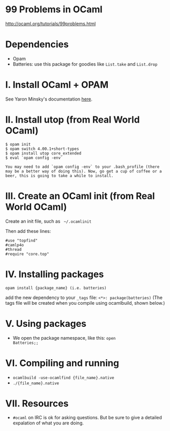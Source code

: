 # 99 Problems in OCaml
http://ocaml.org/tutorials/99problems.html

# Dependencies
* Opam
* Batteries: use this package for goodies like <code>List.take</code> and <code>List.drop</code>

# I. Install OCaml + OPAM
See Yaron Minsky's documentation 
[here](https://bitbucket.org/yminsky/core-hello-world/src/dbca0beb206aa595c748664ab19ed547fee7f20e/PREREQUISITES.md?at=default).

# II. Install utop (from Real World OCaml)
	$ opam init
	$ opam switch 4.00.1+short-types
	$ opam install utop core_extended 
	$ eval `opam config -env`

	You may need to add `opam config -env` to your .bash_profile (there may be a better way of doing this). Now, go get a cup of coffee or a beer, this is going to take a while to install.

# III. Create an OCaml init (from Real World OCaml)
Create an init file, such as <code> ~/.ocamlinit</code>

Then add these lines:
	
	#use "topfind"
	#camlp4o
	#thread
	#require "core.top"

# IV. Installing packages

<code>opam install {package_name} (i.e. batteries)</code>

add the new dependency to your <code>_tags</code> file:
		<code><*>: package(batteries)</code>
(The tags file will be created when you compile using ocamlbuild, shown below.)

# V. Using packages
* We open the package namespace, like this: <code>open Batteries;;</code>

# VI. Compiling and running
* <code>ocamlbuild -use-ocamlfind {file_name}.native</code>
* <code>./{file_name}.native</code>

# VII. Resources
* <code>#ocaml</code> on IRC is ok for asking questions. But be sure to give a detailed expalation of what you are doing. 








